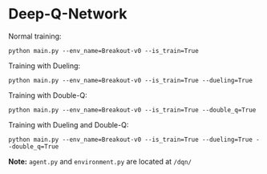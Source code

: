 # Deep-Q-Network

Normal training:
~~~
python main.py --env_name=Breakout-v0 --is_train=True
~~~

Training with Dueling:
~~~
python main.py --env_name=Breakout-v0 --is_train=True --dueling=True
~~~

Training with Double-Q:
~~~
python main.py --env_name=Breakout-v0 --is_train=True --double_q=True
~~~

Training with Dueling and Double-Q:
~~~
python main.py --env_name=Breakout-v0 --is_train=True --dueling=True --double_q=True 
~~~



__Note:__ `agent.py` and `environment.py` are located at `/dqn/`
